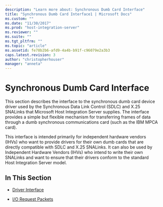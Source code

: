 ```yaml
---
description: "Learn more about: Synchronous Dumb Card Interface"
title: "Synchronous Dumb Card Interface1 | Microsoft Docs"
ms.custom: ""
ms.date: "11/30/2017"
ms.prod: "host-integration-server"
ms.reviewer: ""
ms.suite: ""
ms.tgt_pltfrm: ""
ms.topic: "article"
ms.assetid: fe78b2b6-afd9-4a4b-b91f-c96079e2a3b3
caps.latest.revision: 3
author: "christopherhouser"
manager: "anneta"
---
```

# Synchronous Dumb Card Interface
This section describes the interface to the synchronous dumb card device driver used by the Synchronous Data Link Control (SDLC) and X.25 SNALinks that Microsoft Host Integration Server supplies. The interface provides a simple but flexible mechanism for transferring frames of data through a dumb synchronous communications card (such as the IBM MPCA card).  
  
 This interface is intended primarily for independent hardware vendors (IHVs) who want to provide drivers for their own dumb cards that are directly compatible with SDLC and X.25 SNALinks. It can also be used by Independent Hardware Vendors (IHVs) who intend to write their own SNALinks and want to ensure that their drivers conform to the standard Host Integration Server model.  
  
## In This Section  
  
-   [Driver Interface](../core/driver-interface2.md)  
  
-   [I/O Request Packets](../core/i-o-request-packets1.md)
